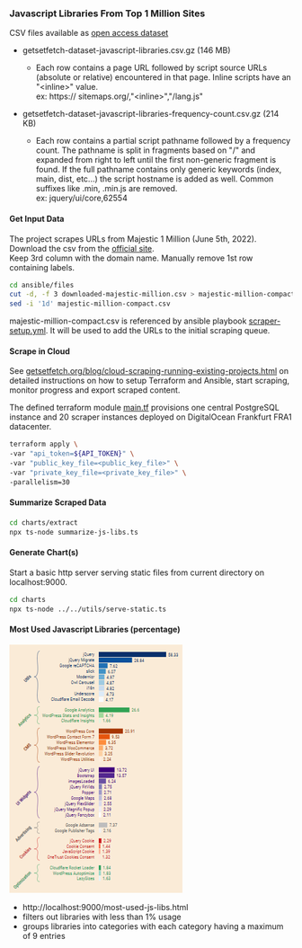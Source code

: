### Javascript Libraries From Top 1 Million Sites

CSV files available as [open access dataset](https://zenodo.org/record/6617972)
- getsetfetch-dataset-javascript-libraries.csv.gz (146 MB)
    - Each row contains a page URL followed by script source URLs (absolute or relative) encountered in that page. Inline scripts have an \"\<inline>" value. \
    ex: https:// sitemaps.org/,"\<inline>","/lang.js"

- getsetfetch-dataset-javascript-libraries-frequency-count.csv.gz (214 KB) 
    - Each row contains a partial script pathname followed by a frequency count. 
    The pathname is split in fragments based on "/" and expanded from right to left until the first non-generic fragment is found. If the full pathname contains only generic keywords (index, main, dist, etc...) the script hostname is added as well. Common suffixes like .min, .min.js are removed. \
    ex: jquery/ui/core,62554


#### Get Input Data
The project scrapes URLs from Majestic 1 Million (June 5th, 2022). \
Download the csv from the [official site](https://majestic.com/reports/majestic-million). \
Keep 3rd column with the domain name. Manually remove 1st row containing labels.
```bash
cd ansible/files
cut -d, -f 3 downloaded-majestic-million.csv > majestic-million-compact.csv
sed -i '1d' majestic-million-compact.csv
```

majestic-million-compact.csv is referenced by ansible playbook [scraper-setup.yml](ansible/scraper-setup.yml). It will be used to add the URLs to the initial scraping queue.

#### Scrape in Cloud
See [getsetfetch.org/blog/cloud-scraping-running-existing-projects.html](https://getsetfetch.org/blog/cloud-scraping-running-existing-projects.html) on detailed instructions on how to setup Terraform and Ansible, start scraping, monitor progress and export scraped content.

The defined terraform module [main.tf](terraform/main.tf) provisions one central PostgreSQL instance and 20 scraper instances deployed on DigitalOcean Frankfurt FRA1 datacenter.

```bash
terraform apply \
-var "api_token=${API_TOKEN}" \
-var "public_key_file=<public_key_file>" \
-var "private_key_file=<private_key_file>" \
-parallelism=30
```

#### Summarize Scraped Data
```bash
cd charts/extract
npx ts-node summarize-js-libs.ts
```

#### Generate Chart(s)
Start a basic http server serving static files from current directory on localhost:9000.
```bash
cd charts
npx ts-node ../../utils/serve-static.ts
```
#### Most Used Javascript Libraries (percentage)
[![Most Used Javascript Libraries](./charts/most-used-js-libs-2022-06-05-thumb.png)](./charts/most-used-js-libs-2022-06-05.svg)

- http://localhost:9000/most-used-js-libs.html
- filters out libraries with less than 1% usage
- groups libraries into categories with each category having a maximum of 9 entries
